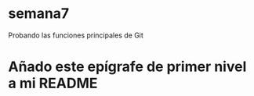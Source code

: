 # semana7
Probando las funciones principales de Git
# Añado este epígrafe de primer nivel a mi README
